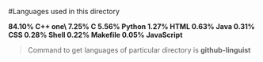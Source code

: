 
#Languages used in this directory

**84.10%  C++   one\ 
7.25%   C
5.56%   Python
1.27%   HTML
0.63%   Java
0.31%   CSS
0.28%   Shell
0.22%   Makefile
0.05%   JavaScript**


> Command to get languages of particular directory is **github-linguist**